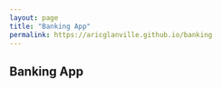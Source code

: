 ```yaml
---
layout: page
title: "Banking App"
permalink: https://aricglanville.github.io/banking
---
```


## Banking App
